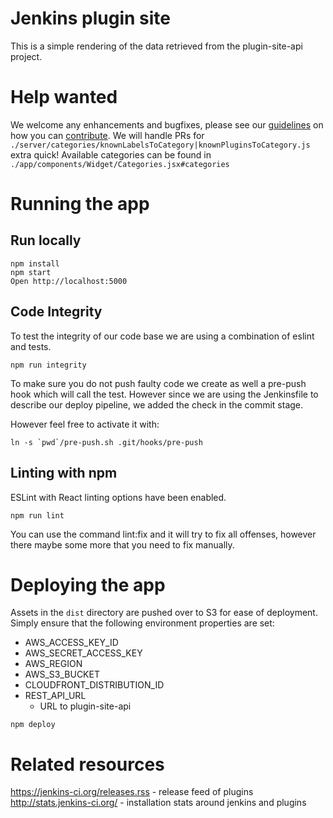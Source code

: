 # Jenkins plugin site
This is a simple rendering of the data retrieved from the plugin-site-api project.

# Help wanted

We welcome any enhancements and bugfixes, please see our [guidelines](CONTRIBUTING.md) on how you can
[contribute](CONTRIBUTING.md). We will handle PRs for `./server/categories/knownLabelsToCategory|knownPluginsToCategory.js` extra quick! Available categories can be found in `./app/components/Widget/Categories.jsx#categories`

# Running the app

## Run locally

```
npm install
npm start
Open http://localhost:5000
```

## Code Integrity

To test the integrity of our code base we are using a combination of eslint and tests.

```
npm run integrity
```

To make sure you do not push faulty code we create as well a pre-push hook which will call the test. However since we
are using the Jenkinsfile to describe our deploy pipeline, we added the check in the commit stage.

However feel free to activate it with:

```
ln -s `pwd`/pre-push.sh .git/hooks/pre-push
```

## Linting with npm

ESLint with React linting options have been enabled.

```
npm run lint
```

You can use the command lint:fix and it will try to fix all
offenses, however there maybe some more that you need to fix manually.

# Deploying the app

Assets in the `dist` directory are pushed over to S3 for ease of deployment. Simply ensure
that the following environment properties are set:

* AWS_ACCESS_KEY_ID
* AWS_SECRET_ACCESS_KEY
* AWS_REGION
* AWS_S3_BUCKET
* CLOUDFRONT_DISTRIBUTION_ID
* REST_API_URL
  * URL to plugin-site-api
```
npm deploy
```

# Related resources

https://jenkins-ci.org/releases.rss - release feed of plugins
http://stats.jenkins-ci.org/ - installation stats around jenkins and plugins
